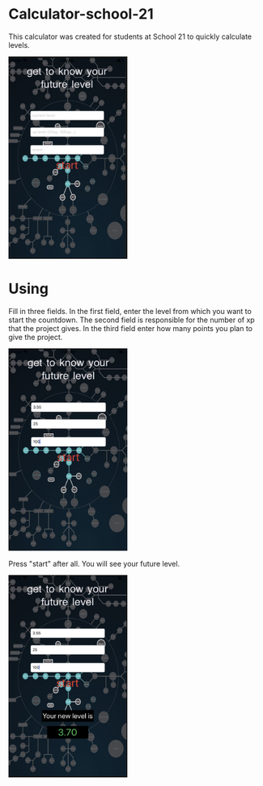 # Calculator-school-21

This calculator was created for students at School 21 to quickly calculate levels.

<img src="https://github.com/StuLolka/Calculator-school-21/blob/master/first.png" width="235" height="400">


# Using

Fill in three fields. In the first field, enter the level from which you want to start the countdown. The second field is responsible for the number of xp that the project gives. In the third field enter how many points you plan to give the project.


<img src="https://github.com/StuLolka/Calculator-school-21/blob/master/second.png" width="235" height="400">

Press "start" after all. You will see your future level.

<img src="https://github.com/StuLolka/Calculator-school-21/blob/master/third.png" width="235" height="400">
